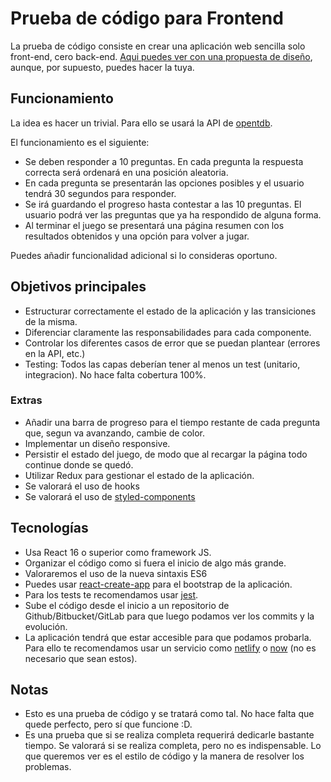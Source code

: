 # Prueba de código para Frontend
La prueba de código consiste en crear una aplicación web sencilla solo front-end, cero back-end. [Aqui puedes ver con una propuesta de diseño](https://github.com/ElParking/code-test/blob/master/font-end/sample-designs.md), aunque, por supuesto, puedes hacer la tuya.

## Funcionamiento
La idea es hacer un trivial. Para ello se usará la API de [opentdb](https://opentdb.com/).

El funcionamiento es el siguiente:
- Se deben responder a 10 preguntas. En cada pregunta la respuesta correcta será ordenará en una posición aleatoria.
- En cada pregunta se presentarán las opciones posibles y el usuario tendrá 30 segundos para responder.
- Se irá guardando el progreso hasta contestar a las 10 preguntas. El usuario podrá ver las preguntas que ya ha respondido de alguna forma.
- Al terminar el juego se presentará una página resumen con los resultados obtenidos y una opción para volver a jugar.

Puedes añadir funcionalidad adicional si lo consideras oportuno.

## Objetivos principales
- Estructurar correctamente el estado de la aplicación y las transiciones de la misma.
- Diferenciar claramente las responsabilidades para cada componente.
- Controlar los diferentes casos de error que se puedan plantear (errores en la API, etc.)
- Testing: Todos las capas deberían tener al menos un test (unitario, integracion). No hace falta cobertura 100%.

### Extras
- Añadir una barra de progreso para el tiempo restante de cada pregunta que, segun va avanzando, cambie de color.
- Implementar un diseño responsive.
- Persistir el estado del juego, de modo que al recargar la página todo continue donde se quedó.
- Utilizar Redux para gestionar el estado de la aplicación.
- Se valorará el uso de hooks
- Se valorará el uso de [styled-components](https://styled-components.com/)

## Tecnologías
- Usa React 16 o superior como framework JS. 
- Organizar el código como si fuera el inicio de algo más grande.
- Valoraremos el uso de la nueva sintaxis ES6
- Puedes usar [react-create-app](https://facebook.github.io/create-react-app/) para el bootstrap de la aplicación.
- Para los tests te recomendamos usar [jest](https://jestjs.io/).
- Sube el código desde el inicio a un repositorio de Github/Bitbucket/GitLab para que luego podamos ver los commits y la evolución.
- La aplicación tendrá que estar accesible para que podamos probarla. Para ello te recomendamos usar un servicio como [netlify](https://www.netlify.com/) o [now](https://zeit.co/now) (no es necesario que sean estos).

## Notas
- Esto es una prueba de código y se tratará como tal. No hace falta que quede perfecto, pero sí que funcione :D.
- Es una prueba que si se realiza completa requerirá dedicarle bastante tiempo. Se valorará si se realiza completa, pero no es indispensable. Lo que queremos ver es el estilo de código y la manera de resolver los problemas. 
